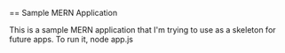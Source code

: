 == Sample MERN Application

This is a sample MERN application that I'm trying to use as a skeleton for future apps.
To run it, 
	node app.js
